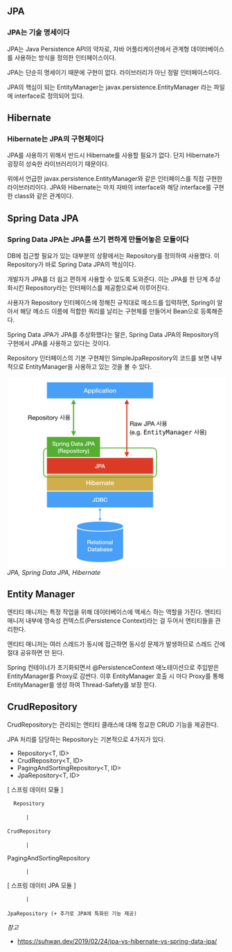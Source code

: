 ## JPA

### JPA는 기술 명세이다

JPA는 Java Persistence API의 약자로, 자바 어플리케이션에서 관계형 데이터베이스를 사용하는 방식을 정의한 인터페이스이다. 

JPA는 단순히 명세이기 때문에 구현이 없다. 라이브러리가 아닌 정말 인터페이스이다.

JPA의 핵심이 되는 EntityManager는 javax.persistence.EntityManager 라는 파일에 interface로 정의되어 있다.



## Hibernate

### Hibernate는 JPA의 구현체이다

JPA를 사용하기 위해서 반드시 Hibernate를 사용할 필요가 없다. 단지 Hibernate가 굉장히 성숙한 라이브러리이기 때문이다.

위에서 언급한 javax.persistence.EntityManager와 같은 인터페이스를 직접 구현한 라이브러리이다. JPA와 Hibernate는 마치 자바의 interface와 해당 interface를 구현한 class와 같은 관계이다.



## Spring Data JPA

### Spring Data JPA는 JPA를 쓰기 편하게 만들어놓은 모듈이다

DB에 접근할 필요가 있는 대부분의 상황에서는 Repository를 정의하여 사용했다. 이 Repository가 바로 Spring Data JPA의 핵심이다.

개발자가 JPA를 더 쉽고 편하게 사용할 수 있도록 도와준다. 이는 JPA를 한 단계 추상화시킨 Repository라는 인터페이스를 제공함으로써 이루어진다.

사용자가 Repository 인터페이스에 정해진 규칙대로 메소드를 입력하면, Spring이 알아서 해당 메소드 이름에 적합한 쿼리를 날리는 구현체를 만들어서 Bean으로 등록해준다.

Spring Data JPA가 JPA를 추상화했다는 말은, Spring Data JPA의 Repository의 구현에서 JPA를 사용하고 있다는 것이다. 

Repository 인터페이스의 기본 구현체인 SimpleJpaRepository의 코드를 보면 내부적으로 EntityManager을 사용하고 있는 것을 볼 수 있다.


![jpa](./resources/jpa/jpa.png)
_JPA, Spring Data JPA, Hibernate_



## Entity Manager

엔티티 매니저는 특정 작업을 위해 데이터베이스에 액세스 하는 역할을 가진다. 엔티티 매니저 내부에 영속성 컨텍스트(Persistence Context)라는 걸 두어서 엔티티들을 관리한다.

엔티티 매니저는 여러 스레드가 동시에 접근하면 동시성 문제가 발생하므로 스레드 간에 절대 공유하면 안 된다.

Spring 컨테이너가 초기화되면서 @PersistenceContext 애노테이션으로 주입받은 EntityManager를 Proxy로 감싼다. 이후 EntityManager 호출 시 마다 Proxy를 통해 EntityManager를 생성 하여 Thread-Safety를 보장 한다.



## CrudRepository

CrudRepository는 관리되는 엔티티 클래스에 대해 정교한 CRUD 기능을 제공한다. 

JPA 처리를 담당하는 Repository는 기본적으로 4가지가 있다. 

- Repository<T, ID>
- CrudRepository<T, ID>
- PagingAndSortingRepository<T, ID>
- JpaRepository<T, ID>


[ 스프링 데이터 모듈 ]

      Repository

          |

    CrudRepository

          |

PagingAndSortingRepository

          |

[ 스프링 데이터 JPA 모듈 ]

          |    

    JpaRepository (+ 추가로 JPA에 특화된 기능 제공)



_참고_

- https://suhwan.dev/2019/02/24/jpa-vs-hibernate-vs-spring-data-jpa/
